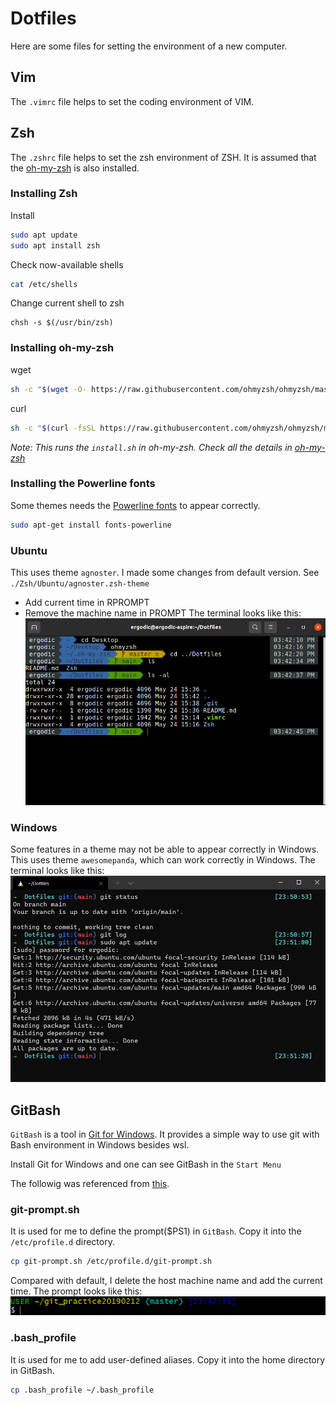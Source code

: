 # Dotfiles

Here are some files for setting the environment of a new computer.

## Vim
The `.vimrc` file helps to set the coding environment of VIM.

## Zsh
The `.zshrc` file helps to set the zsh environment of ZSH.
It is assumed that the [oh-my-zsh](https://github.com/ohmyzsh/ohmyzsh) is also installed.
### Installing Zsh
Install
```bash
sudo apt update
sudo apt install zsh
```
Check now-available shells
```bash
cat /etc/shells
```
Change current shell to zsh
```
chsh -s $(/usr/bin/zsh)
```
### Installing oh-my-zsh
wget
```bash
sh -c "$(wget -O- https://raw.githubusercontent.com/ohmyzsh/ohmyzsh/master/tools/install.sh)"
```
curl
```bash
sh -c "$(curl -fsSL https://raw.githubusercontent.com/ohmyzsh/ohmyzsh/master/tools/install.sh)"
```
*Note: This runs the `install.sh` in oh-my-zsh. Check all the details in [oh-my-zsh](https://github.com/ohmyzsh/ohmyzsh)*

### Installing the Powerline fonts
Some themes needs the [Powerline fonts](https://github.com/powerline/fonts) to appear correctly.
```bash
sudo apt-get install fonts-powerline
```
### Ubuntu
This uses theme `agnoster`. I made some changes from default version. See `./Zsh/Ubuntu/agnoster.zsh-theme`
* Add current time in RPROMPT
* Remove the machine name in PROMPT
The terminal looks like this:
![Ubuntu_agnoster](/Zsh/Ubuntu/Ubuntu_agnoster.png)

### Windows
Some features in a theme may not be able to appear correctly in Windows. This uses theme `awesomepanda`, which can work correctly in Windows.
The terminal looks like this:
![Windows_terminal_awesomepanda](/Zsh/Windows/Windows_terminal_awesomepanda.png)

## GitBash
`GitBash` is a tool in [Git for Windows](https://gitforwindows.org/). It provides a simple way to use git with Bash environment in Windows besides wsl.

Install Git for Windows and one can see GitBash in the `Start Menu`

The followig was referenced from [this](https://juejin.cn/post/6844903700775845895).
### git-prompt.sh
It is used for me to define the prompt($PS1) in `GitBash`. Copy it into the `/etc/profile.d` directory.
```bash
cp git-prompt.sh /etc/profile.d/git-prompt.sh
```
Compared with default, I delete the host machine name and add the current time. The prompt looks like this:
![GitBash_prompt](/GitBash/GitBash_prompt.png)
### .bash_profile
It is used for me to add user-defined aliases. Copy it into the home directory in GitBash. 
```bash
cp .bash_profile ~/.bash_profile
```
